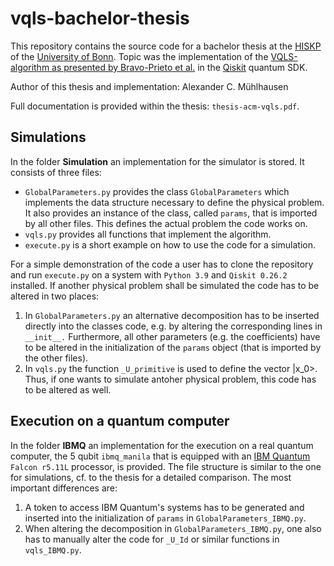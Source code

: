 # vqls-bachelor-thesis
This repository contains the source code for a bachelor thesis at the [HISKP](https://www.hiskp.uni-bonn.de/index.php?id=29&L=1) of the [University of Bonn](https://www.uni-bonn.de/en). Topic was the implementation of the [VQLS-algorithm as presented by Bravo-Prieto et al.](https://arxiv.org/abs/1909.05820) in the [Qiskit](https://qiskit.org) quantum SDK. 

Author of this thesis and implementation: Alexander C. Mühlhausen

Full documentation is provided within the thesis: `thesis-acm-vqls.pdf`.

## Simulations
In the folder __Simulation__ an implementation for the simulator is stored. It consists of three files:
- `GlobalParameters.py` provides the class `GlobalParameters` which implements the data structure necessary to define the physical problem. It also provides an instance of the class, called `params`, that is imported by all other files. This defines the actual problem the code works on.
- `vqls.py` provides all functions that implement the algorithm. 
- `execute.py` is a short example on how to use the code for a simulation. 

For a simple demonstration of the code a user has to clone the repository and run `execute.py` on a system with `Python 3.9` and `Qiskit 0.26.2` installed. If another physical problem shall be simulated the code has to be altered in two places:
1. In `GlobalParameters.py` an alternative decomposition has to be inserted directly into the classes code, e.g. by altering the corresponding lines in `__init__.` Furthermore, all other parameters (e.g. the coefficients) have to be altered in the initialization of the `params` object (that is imported by the other files).
2. In `vqls.py` the function `_U_primitive` is used to define the vector |x_0>. Thus, if one wants to simulate antoher physical problem, this code has to be altered as well.

## Execution on a quantum computer

In the folder __IBMQ__ an implementation for the execution on a real quantum computer, the 5 qubit `ibmq_manila` that is equipped with an [IBM Quantum](https://quantum-computing.ibm.com) `Falcon r5.11L` processor, is provided. The file structure is similar to the one for simulations, cf. to the thesis for a detailed comparison. The most important differences are:
1. A token to access IBM Quantum's systems has to be generated and inserted into the initialization of `params` in `GlobalParameters_IBMQ.py`.
2. When altering the decomposition in `GlobalParameters_IBMQ.py`, one also has to manually alter the code for `_U_Id` or similar functions in `vqls_IBMQ.py`.
